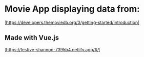 # Movie App displaying data from:
[https://developers.themoviedb.org/3/getting-started/introduction]

## Made with Vue.js
[https://festive-shannon-7395b4.netlify.app/#/]

